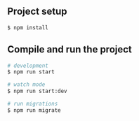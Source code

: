 ## Project setup

```bash
$ npm install
```

## Compile and run the project

```bash
# development
$ npm run start

# watch mode
$ npm run start:dev

# run migrations
$ npm run migrate
```